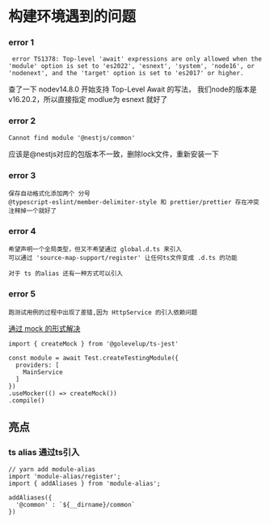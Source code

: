 # 构建环境遇到的问题

###  error 1
```
 error TS1378: Top-level 'await' expressions are only allowed when the 'module' option is set to 'es2022', 'esnext', 'system', 'node16', or 'nodenext', and the 'target' option is set to 'es2017' or higher.
```
查了一下 nodev14.8.0 开始支持 Top-Level Await 的写法，
我们node的版本是 v16.20.2，所以直接指定 modlue为 esnext 就好了

### error 2
```
Cannot find module '@nestjs/common'
```
应该是@nestjs对应的包版本不一致，删除lock文件，重新安装一下

### error 3
```
保存自动格式化添加两个 分号
@typescript-eslint/member-delimiter-style 和 prettier/prettier 存在冲突
注释掉一个就好了
```

### error 4
```
希望声明一个全局类型，但又不希望通过 global.d.ts 来引入
可以通过 'source-map-support/register' 让任何ts文件变成 .d.ts 的功能

对于 ts 的alias 还有一种方式可以引入
```

### error 5
```
跑测试用例的过程中出现了差错,因为 HttpService 的引入依赖问题
```
[通过 mock 的形式解决](https://trilon.io/blog/advanced-testing-strategies-with-mocks-in-nestjs)
```JS
import { createMock } from '@golevelup/ts-jest'

const module = await Test.createTestingModule({
  providers: [
    MainService
  ]
})
.useMocker(() => createMock())
.compile()
```

## 亮点
### ts alias 通过ts引入
```TS
// yarn add module-alias
import 'module-alias/register';
import { addAliases } from 'module-alias';

addAliases({
  '@common' : `${__dirname}/common`
})
```
